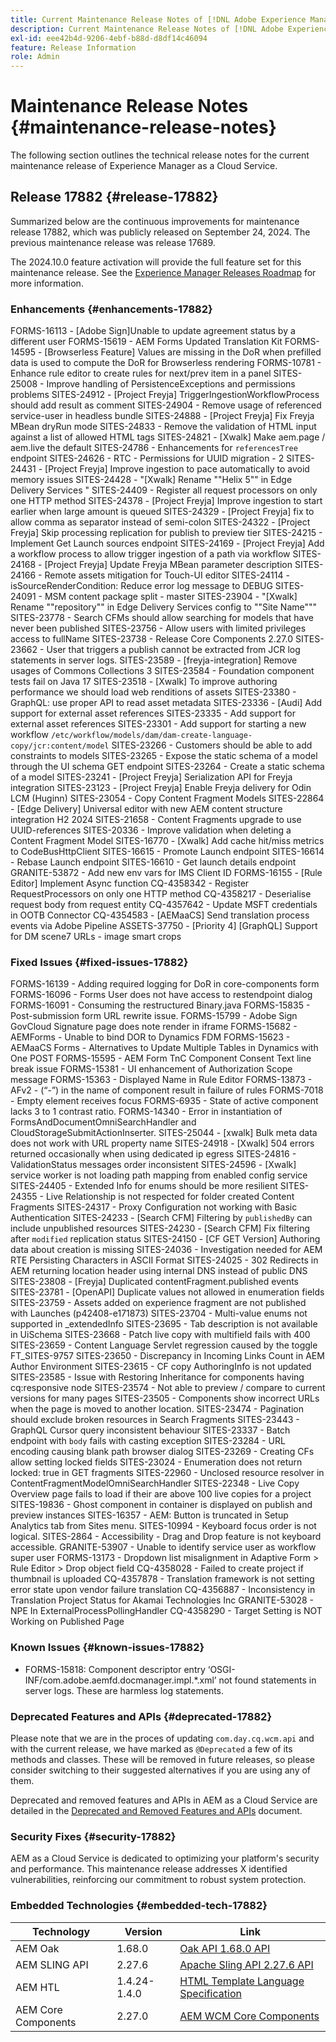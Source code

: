 ```yaml
---
title: Current Maintenance Release Notes of [!DNL Adobe Experience Manager] as a Cloud Service.
description: Current Maintenance Release Notes of [!DNL Adobe Experience Manager] as a Cloud Service.
exl-id: eee42b4d-9206-4ebf-b88d-d8df14c46094
feature: Release Information
role: Admin
---
```


# Maintenance Release Notes {#maintenance-release-notes}

The following section outlines the technical release notes for the current maintenance release of Experience Manager as a Cloud Service.

## Release 17882 {#release-17882}

Summarized below are the continuous improvements for maintenance release 17882, which was publicly released on September 24, 2024. The previous maintenance release was release 17689.

The 2024.10.0 feature activation will provide the full feature set for this maintenance release. See the [Experience Manager Releases Roadmap](https://experienceleague.adobe.com/en/docs/experience-manager-release-information/aem-release-updates/update-releases-roadmap) for more information.

### Enhancements {#enhancements-17882}

FORMS-16113 - [Adobe Sign]Unable to update agreement status by a different user
FORMS-15619 - AEM Forms Updated Translation Kit
FORMS-14595 - [Browserless Feature] Values are missing in the DoR when prefilled data is used to compute the DoR for Browserless rendering
FORMS-10781 - Enhance rule editor to create rules for next/prev item in a panel
SITES-25008 - Improve handling of PersistenceExceptions and permissions problems
SITES-24912 - [Project Freyja] TriggerIngestionWorkflowProcess should add result as comment
SITES-24904 - Remove usage of referenced service-user in headless bundle
SITES-24888 - [Project Freyja] Fix Freyja MBean dryRun mode
SITES-24833 - Remove the validation of HTML input against a list of allowed HTML tags
SITES-24821 - [Xwalk] Make aem.page / aem.live the default
SITES-24786 - Enhancements for `referencesTree` endpoint
SITES-24626 - RTC - Permissions for UUID migration - 2
SITES-24431 - [Project Freyja] Improve ingestion to pace automatically to avoid memory issues
SITES-24428 - "[Xwalk] Rename ""Helix 5"" in Edge Delivery Services "
SITES-24409 - Register all request processors on only one HTTP method
SITES-24378 - [Project Freyja] Improve ingestion to start earlier when large amount is queued
SITES-24329 - [Project Freyja] fix to allow comma as separator instead of semi-colon
SITES-24322 - [Project Freyja] Skip processing replication for publish to preview tier
SITES-24215 - Implement Get Launch sources endpoint
SITES-24169 - [Project Freyja] Add a workflow process to allow trigger ingestion of a path via workflow
SITES-24168 - [Project Freyja] Update Freyja MBean parameter description
SITES-24166 - Remote assets mitigation for Touch-UI editor
SITES-24114 - isSourceRenderCondition: Reduce error log message to DEBUG
SITES-24091 - MSM content package split - master
SITES-23904 - "[Xwalk] Rename ""repository"" in Edge Delivery Services config to ""Site Name"""
SITES-23778 - Search CFMs should allow searching for models that have never been published
SITES-23756 - Allow users with limited privileges access to fullName
SITES-23738 - Release Core Components 2.27.0
SITES-23662 - User that triggers a publish cannot be extracted from JCR log statements in server logs. 
SITES-23589 - [freyja-integration] Remove usages of Commons Collections 3
SITES-23584 - Foundation component tests fail on Java 17
SITES-23518 - [Xwalk] To improve authoring performance we should load web renditions of assets
SITES-23380 - GraphQL: use proper API to read asset metadata
SITES-23336 - [Audi] Add support for external asset references
SITES-23335 - Add support for external asset references
SITES-23301 - Add support for starting a new workflow `/etc/workflow/models/dam/dam-create-language-copy/jcr:content/model`
SITES-23266 - Customers should be able to add constraints to models
SITES-23265 - Expose the static schema of a model through the UI schema GET endpoint
SITES-23264 - Create a static schema of a model
SITES-23241 - [Project Freyja] Serialization API for Freyja integration
SITES-23123 - [Project Freyja] Enable Freyja delivery for Odin LCM (Huginn)
SITES-23054 - Copy Content Fragment Models
SITES-22864 - [Edge Delivery] Universal editor with new AEM content structure integration H2 2024
SITES-21658 - Content Fragments upgrade to use UUID-references
SITES-20336 - Improve validation when deleting a Content Fragment Model
SITES-16770 - [Xwalk] Add cache hit/miss metrics to CodeBusHttpClient
SITES-16615 - Promote Launch endpoint
SITES-16614 - Rebase Launch endpoint
SITES-16610 - Get launch details endpoint
GRANITE-53872 - Add new env vars for IMS Client ID
FORMS-16155 - [Rule Editor] Implement Async function
CQ-4358342 - Register RequestProcessors on only one HTTP method
CQ-4358217 - Deserialise request body from request entity
CQ-4357642 - Update MSFT credentials in OOTB Connector
CQ-4354583 - [AEMaaCS] Send translation process events via Adobe Pipeline
ASSETS-37750 - [Priority 4] [GraphQL] Support for DM scene7 URLs - image smart crops

### Fixed Issues {#fixed-issues-17882}

FORMS-16139 - Adding required logging for DoR in core-components form
FORMS-16096 - Forms User does not have access to restendpoint dialog
FORMS-16091 - Consuming the restructured Binary.java 
FORMS-15835 - Post-submission form URL rewrite issue.
FORMS-15799 - Adobe Sign GovCloud Signature page does note render in iframe
FORMS-15682 - AEMForms - Unable to bind DOR to Dynamics FDM
FORMS-15623 - AEMaaCS Forms - Alternatives to Update Multiple Tables in Dynamics with One POST
FORMS-15595 - AEM Form TnC Component Consent Text line break issue
FORMS-15381 - UI enhancement of Authorization Scope message
FORMS-15363 - Displayed Name in Rule Editor
FORMS-13873 - AFv2 - (“-”) in the name of component result in failure of rules
FORMS-7018 - Empty element receives focus
FORMS-6935 - State of active component lacks 3 to 1 contrast ratio.
FORMS-14340 - Error in instantiation of FormsAndDocumentOmniSearchHandler and CloudStorageSubmitActionInserter.
SITES-25044 - [xwalk] Bulk meta data does not work with URL property name
SITES-24918 - [Xwalk] 504 errors returned occasionally when using dedicated ip egress
SITES-24816 - ValidationStatus messages order inconsistent
SITES-24596 - [Xwalk] service worker is not loading path mapping from enabled config service
SITES-24405 - Extended Info for enums should be more resilient
SITES-24355 - Live Relationship is not respected for folder created Content Fragments 
SITES-24317 - Proxy Configuration not working with Basic Authentication
SITES-24233 - [Search CFM] Filtering by `publishedBy` can include unpublished resources
SITES-24230 - [Search CFM] Fix filtering after `modified` replication status
SITES-24150 - [CF GET Version] Authoring data about creation is missing
SITES-24036 - Investigation needed for AEM RTE Persisting Characters in ASCII Format
SITES-24025 - 302 Redirects in AEM returning location header using internal DNS instead of public DNS
SITES-23808 - [Freyja] Duplicated contentFragment.published events
SITES-23781 - [OpenAPI] Duplicate values not allowed in enumeration fields
SITES-23759 - Assets added on experience fragment are not published with Launches (p42408-e171873)
SITES-23704 - Multi-value enums not supported in _extendedInfo
SITES-23695 - Tab description is not available in UiSchema
SITES-23668 - Patch live copy with multifield fails with 400
SITES-23659 - Content Language Servlet regression caused by the toggle FT_SITES-9757
SITES-23650 - Discrepancy in Incoming Links Count in AEM Author Environment
SITES-23615 - CF copy AuthoringInfo is not updated
SITES-23585 - Issue with Restoring Inheritance for components having cq:responsive node
SITES-23574 - Not able to preview / compare to current versions for many pages
SITES-23505 - Components show incorrect URLs when the page is moved to another location.
SITES-23474 - Pagination should exclude broken resources in Search Fragments
SITES-23443 - GraphQL Cursor query inconsistent behaviour 
SITES-23337 - Batch endpoint with `body` fails with casting exception
SITES-23284 - URL encoding causing blank path browser dialog
SITES-23269 - Creating CFs allow setting locked fields
SITES-23024 - Enumeration does not return locked: true in GET fragments
SITES-22960 - Unclosed resource resolver in ContentFragmentModelOmniSearchHandler
SITES-22348 - Live Copy Overview page fails to load if their are above 100 live copies for a project
SITES-19836 - Ghost component in container is displayed on publish and preview instances
SITES-16357 - AEM: Button is truncated in Setup Analytics tab from Sites menu.
SITES-10994 - Keyboard focus order is not logical.
SITES-2864 - Accessibility - Drag and Drop feature is not keyboard accessible.
GRANITE-53907 - Unable to identify service user as workflow super user
FORMS-13173 - Dropdown list misalignment in Adaptive Form > Rule Editor > Drop object field
CQ-4358028 - Failed to create project if thumbnail is uploaded
CQ-4357878 - Translation framework is not setting error state upon vendor failure translation 
CQ-4356887 - Inconsistency in Translation Project Status for Akamai Technologies Inc
GRANITE-53028 - NPE In ExternalProcessPollingHandler
CQ-4358290 - Target Setting is NOT Working on Published Page

### Known Issues {#known-issues-17882}

* FORMS-15818: Component descriptor entry ‘OSGI-INF/com.adobe.aemfd.docmanager.impl.*.xml’ not found statements in server logs. These are harmless log statements.

### Deprecated Features and APIs {#deprecated-17882}

Please note that we are in the proces of updating `com.day.cq.wcm.api` and with the current release, we have marked as `@Deprecated` a few of its methods and classes. These will be removed in future releases, so please consider switching to their suggested alternatives if you are using any of them.

Deprecated and removed features and APIs in AEM as a Cloud Service are detailed in the [Deprecated and Removed Features and APIs](/help/release-notes/deprecated-removed-features.md) document.

### Security Fixes {#security-17882}

AEM as a Cloud Service is dedicated to optimizing your platform's security and performance. This maintenance release addresses X identified vulnerabilities, reinforcing our commitment to robust system protection.

### Embedded Technologies {#embedded-tech-17882}

|Technology|Version|Link|
|---|---|---|
|AEM Oak | 1.68.0|[Oak API 1.68.0 API](https://www.javadoc.io/doc/org.apache.jackrabbit/oak-api/1.68.0/index.html)| 
|AEM SLING API | 2.27.6 |[Apache Sling API 2.27.6 API](https://www.javadoc.io/doc/org.apache.sling/org.apache.sling.api/latest/index.html)|
|AEM HTL| 1.4.24-1.4.0 |[HTML Template Language Specification](https://github.com/adobe/htl-spec)|
|AEM Core Components| 2.27.0|[AEM WCM Core Components](https://github.com/adobe/aem-core-wcm-components)|

